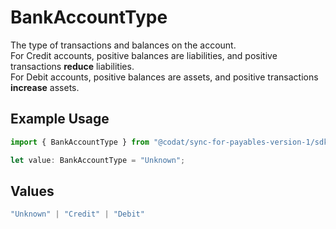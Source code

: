# BankAccountType

The type of transactions and balances on the account.  
For Credit accounts, positive balances are liabilities, and positive transactions **reduce** liabilities.  
For Debit accounts, positive balances are assets, and positive transactions **increase** assets.

## Example Usage

```typescript
import { BankAccountType } from "@codat/sync-for-payables-version-1/sdk/models/shared";

let value: BankAccountType = "Unknown";
```

## Values

```typescript
"Unknown" | "Credit" | "Debit"
```
